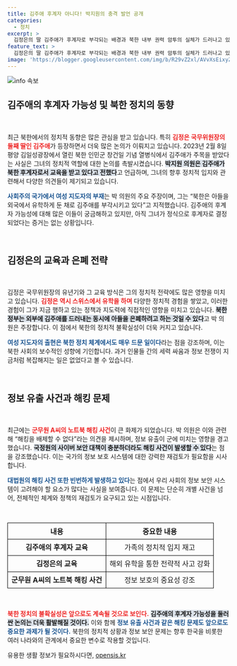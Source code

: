 ```yaml
---
title: 김주애 후계자 아니다! 박지원의 충격 발언 공개
categories:
  - 정치
excerpt: >
  김정은의 딸 김주애가 후계자로 부각되는 배경과 북한 내부 권력 암투의 실체가 드러나고 있습니다. 박지원 의원은 그녀의 후계자 가능성에 의문을 제기하며 아들의 은폐 의혹까지 언급했습니다. 북한의 정치적 미래가 엇갈리는 가운데, 이 모든 진실의 이면이 궁금해집니다!
feature_text: >
  김정은의 딸 김주애가 후계자로 부각되는 배경과 북한 내부 권력 암투의 실체가 드러나고 있습니다. 박지원 의원은 그녀의 후계자 가능성에 의문을 제기하며 아들의 은폐 의혹까지 언급했습니다. 북한의 정치적 미래가 엇갈리는 가운데, 이 모든 진실의 이면이 궁금해집니다!
image: 'https://blogger.googleusercontent.com/img/b/R29vZ2xl/AVvXsEixyZcFfHzMRdzZMjFBmAUKJYCLCGyLL1o632UiGVXcaFdKo_bkvkuCioo0uUKlGfBVcT3P84aROyZIXSBEx3Aw5nCQ3pTgDom1WDC4m8eifvWiAmWEEVb4x6G_l8C0QH225ldMjyaFvpxGEBGNO37VmDTDMHGhJPq73UglMfDca1-0aw/s1600/blogspot.png'
---
```


<p><img src="https://blogger.googleusercontent.com/img/b/R29vZ2xl/AVvXsEixyZcFfHzMRdzZMjFBmAUKJYCLCGyLL1o632UiGVXcaFdKo_bkvkuCioo0uUKlGfBVcT3P84aROyZIXSBEx3Aw5nCQ3pTgDom1WDC4m8eifvWiAmWEEVb4x6G_l8C0QH225ldMjyaFvpxGEBGNO37VmDTDMHGhJPq73UglMfDca1-0aw/s1600/blogspot.png" alt="info 속보" /></p>

<h2 data-ke-size="size26">김주애의 후계자 가능성 및 북한 정치의 동향</h2>

<p data-ke-size="size16">&nbsp;</p>

<p>최근 북한에서의 정치적 동향은 많은 관심을 받고 있습니다. 특히 <b><span style="color: #ee2323;">김정은 국무위원장의 둘째 딸인 김주애</span></b>가 등장하면서 더욱 많은 논의가 이뤄지고 있습니다. 2023년 2월 8일 평양 김일성광장에서 열린 북한 인민군 창건일 기념 열병식에서 김주애가 주목을 받았다는 사실은 그녀의 정치적 역할에 대한 논의를 촉발시켰습니다. <b><span style="background-color: #21538527;">박지원 의원은 김주애가 북한 후계자로서 교육을 받고 있다고 전했다</span></b>고 언급하며, 그녀의 향후 정치적 입지와 관련해서 다양한 의견들이 제기되고 있습니다.</p>

<p><b><span style="color: #1a5490;">사회주의 국가에서 여성 지도자의 부재</span></b>는 박 의원의 주요 주장이며, 그는 “북한은 아들을 외국에서 유학하게 둔 채로 김주애를 부각시키고 있다”고 지적했습니다. 김주애의 후계자 가능성에 대해 많은 이들이 궁금해하고 있지만, 아직 그녀가 정식으로 후계자로 결정되었다는 증거는 없는 상황입니다.</p>

<p data-ke-size="size16">&nbsp;</p>

<h2 data-ke-size="size26">김정은의 교육과 은폐 전략</h2>

<p data-ke-size="size16">&nbsp;</p>

<p>김정은 국무위원장의 유년기와 그 교육 방식은 그의 정치적 전략에도 많은 영향을 미치고 있습니다. <b><span style="color: #ee2323;">김정은 역시 스위스에서 유학을 하며</span></b> 다양한 정치적 경험을 쌓았고, 이러한 경험이 그가 지금 행하고 있는 정책과 지도력에 직접적인 영향을 미치고 있습니다. <b><span style="background-color: #21538527;">북한 정부는 외부에 김주애를 드러내는 동시에 아들을 은폐하려고 하는 것일 수 있다</span></b>고 박 의원은 주장합니다. 이 점에서 북한의 정치적 불확실성이 더욱 커지고 있습니다.</p>

<p><b><span style="color: #1a5490;">여성 지도자의 출현은 북한 정치 체계에서도 매우 드문 일이다</span></b>라는 점을 강조하며, 이는 북한 사회의 보수적인 성향에 기인합니다. 과거 인물들 간의 세력 싸움과 정보 전쟁이 지금처럼 복잡해지는 일은 없었다고 볼 수 있습니다.</p>

<p data-ke-size="size16">&nbsp;</p>

<h2 data-ke-size="size26">정보 유출 사건과 해킹 문제</h2>

<p data-ke-size="size16">&nbsp;</p>

<p>최근에는 <b><span style="color: #ee2323;">군무원 A씨의 노트북 해킹 사건</span></b>이 큰 화제가 되었습니다. 박 의원은 이와 관련해 “해킹을 배제할 수 없다”라는 의견을 제시하며, 정보 유출이 군에 미치는 영향을 경고했습니다. <b><span style="background-color: #21538527;">국정원의 사이버 보안 대책이 충분하더라도 해킹 사건이 발생할 수 있다</span></b>는 점을 강조했습니다. 이는 국가의 정보 보호 시스템에 대한 강력한 재검토가 필요함을 시사합니다.</p>

<p><b><span style="color: #1a5490;">대법원의 해킹 사건 또한 빈번하게 발생하고 있다</span></b>는 점에서 우리 사회의 정보 보안 시스템이 고려해야 할 요소가 많다는 사실을 보여줍니다. 이 문제는 단순히 개별 사건을 넘어, 전체적인 체계와 정책의 재검토가 요구되고 있는 시점입니다.</p>

<p data-ke-size="size16">&nbsp;</p>

<table style="width: 100%; border-collapse: collapse;">
  <tr>
    <th style="text-align: center; height: 37px; border: 1px solid #000000;"><b>내용</b></th>
    <th style="text-align: center; height: 37px; border: 1px solid #000000;"><b>중요한 내용</b></th>
  </tr>
  <tr>
    <td style="text-align: center; height: 37px; border: 1px solid #000000;"><b>김주애의 후계자 교육</b></td>
    <td style="text-align: center; height: 37px; border: 1px solid #000000;">가족의 정치적 입지 재고</td>
  </tr>
  <tr>
    <td style="text-align: center; height: 37px; border: 1px solid #000000;"><b>김정은의 교육</b></td>
    <td style="text-align: center; height: 37px; border: 1px solid #000000;">해외 유학을 통한 전략적 사고 강화</td>
  </tr>
  <tr>
    <td style="text-align: center; height: 37px; border: 1px solid #000000;"><b>군무원 A씨의 노트북 해킹 사건</b></td>
    <td style="text-align: center; height: 37px; border: 1px solid #000000;">정보 보호의 중요성 강조</td>
  </tr>
</table>

<p data-ke-size="size16">&nbsp;</p>

<p><b><span style="color: #ee2323;">북한 정치의 불확실성은 앞으로도 계속될 것으로 보인다.</span></b> <b><span style="background-color: #21538527;">김주애의 후계자 가능성을 둘러싼 논의는 더욱 활발해질 것이다.</span></b> 이와 함께 <b><span style="color: #1a5490;">정보 유출 사건과 같은 해킹 문제도 앞으로도 중요한 과제가 될 것이다.</span></b> 북한의 정치적 상황과 정보 보안 문제는 향후 한국을 비롯한 여러 나라와의 관계에서 중요한 변수로 작용할 것입니다.</p>
유용한 생활 정보가 필요하시다면, <a href="https://opensis.kr" rel="dofollow">opensis.kr</a>


